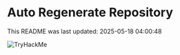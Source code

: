 # Auto Regenerate Repository

This README was last updated: 2025-05-18 04:00:48

 ![TryHackMe](https://tryhackme.com/badge/533634)